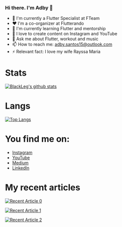 ### Hi there. I'm Adby 👋

- 🔭 I'm currently a Flutter Specialist at FTeam
- ❤ I'm a co-organizer at Flutterando
- 🌱 I'm currently learning Flutter and mentorship
- 📶 I love to create content on Instagram and YouTube
- 💬 Ask me about Flutter, workout and music
- 📫 How to reach me: adby.santos15@outlook.com
- ⚡ Relevant fact: I love my wife Rayssa Maria

# Stats

[![BlackLeg's github stats](https://github-readme-stats.vercel.app/api?username=BlackLeg15&count_private=true&show_icons=true&theme=radical&hide_rank=false)](https://github.com/anuraghazra/github-readme-stats)

# Langs

[![Top Langs](https://github-readme-stats.vercel.app/api/top-langs/?username=BlackLeg15)](https://github.com/anuraghazra/github-readme-stats)

# You find me on:
- <a target="_blank" href="https://instagram.com/oadbysantos">Instagram</a>
- <a target="_blank" href="https://youtube.com/@oadbysantos">YouTube</a>
- <a target="_blank" href="https://medium.com/@adbysantos">Medium</a>
- <a target="_blank" href="https://www.linkedin.com/in/adby-santos-a31a70158">LinkedIn</a>

# My recent articles

<a target="_blank" href="https://github-readme-medium-recent-article.vercel.app/medium/@adbysantos/0"><img src="https://github-readme-medium-recent-article.vercel.app/medium/@adbysantos/0" alt="Recent Article 0">
  
<a target="_blank" href="https://github-readme-medium-recent-article.vercel.app/medium/@adbysantos/1"><img src="https://github-readme-medium-recent-article.vercel.app/medium/@adbysantos/1" alt="Recent Article 1">
  
<a target="_blank" href="https://github-readme-medium-recent-article.vercel.app/medium/@adbysantos/2"><img src="https://github-readme-medium-recent-article.vercel.app/medium/@adbysantos/2" alt="Recent Article 2">
